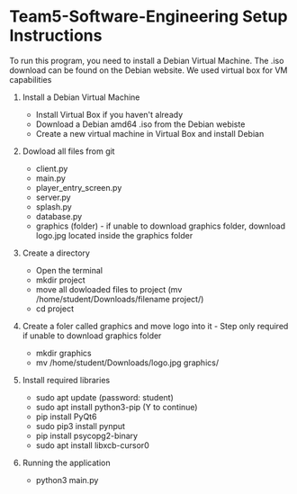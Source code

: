 # Team5-Software-Engineering Setup Instructions

To run this program, you need to install a Debian Virtual Machine. The .iso download can be found on the Debian website. We used virtual box for VM capabilities

  1. Install a Debian Virtual Machine
     - Install Virtual Box if you haven't already
     - Download a Debian amd64 .iso from the Debian webiste
     - Create a new virtual machine in Virtual Box and install Debian
    
  2. Dowload all files from git
     - client.py
     - main.py
     - player_entry_screen.py
     - server.py
     - splash.py
     - database.py
     - graphics (folder) - if unable to download graphics folder, download logo.jpg located inside the graphics folder
    
  3. Create a directory
     - Open the terminal
     - mkdir project
     - move all dowloaded files to project (mv /home/student/Downloads/filename project/)
     - cd project
  
  4. Create a foler called graphics and move logo into it - Step only required if unable to download graphics folder
     - mkdir graphics
     - mv /home/student/Downloads/logo.jpg graphics/ 
    
  5. Install required libraries
     - sudo apt update (password: student)
     - sudo apt install python3-pip (Y to continue)
     - pip install PyQt6
     - sudo pip3 install pynput
     - pip install psycopg2-binary
     - sudo apt install libxcb-cursor0
    
  6. Running the application
     - python3 main.py
